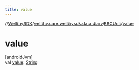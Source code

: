 ```yaml
---
title: value
---
```

//[WellthySDK](../../../index.html)/[wellthy.care.wellthysdk.data.diary](../index.html)/[RBCUnit](index.html)/[value](value.html)



# value



[androidJvm]\
val [value](value.html): [String](https://kotlinlang.org/api/latest/jvm/stdlib/kotlin/-string/index.html)




